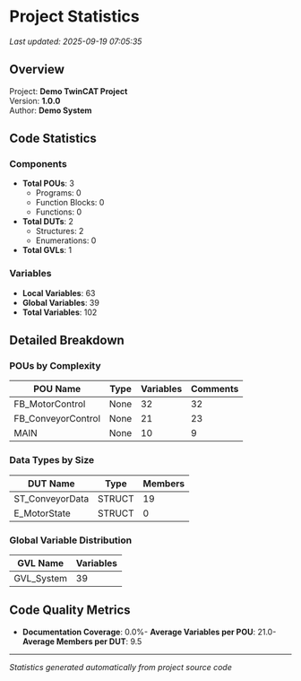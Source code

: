 # Project Statistics

*Last updated: 2025-09-19 07:05:35*

## Overview

Project: **Demo TwinCAT Project**  
Version: **1.0.0**  
Author: **Demo System**

## Code Statistics

### Components
- **Total POUs**: 3
  - Programs: 0
  - Function Blocks: 0
  - Functions: 0
- **Total DUTs**: 2
  - Structures: 2
  - Enumerations: 0
- **Total GVLs**: 1

### Variables
- **Local Variables**: 63
- **Global Variables**: 39
- **Total Variables**: 102

## Detailed Breakdown

### POUs by Complexity
| POU Name | Type | Variables | Comments |
|----------|------|-----------|----------|
| FB_MotorControl | None | 32 | 32 |
| FB_ConveyorControl | None | 21 | 23 |
| MAIN | None | 10 | 9 |

### Data Types by Size
| DUT Name | Type | Members |
|----------|------|---------|
| ST_ConveyorData | STRUCT | 19 |
| E_MotorState | STRUCT | 0 |

### Global Variable Distribution
| GVL Name | Variables |
|----------|-----------|
| GVL_System | 39 |

## Code Quality Metrics

- **Documentation Coverage**: 0.0%- **Average Variables per POU**: 21.0- **Average Members per DUT**: 9.5
---
*Statistics generated automatically from project source code*